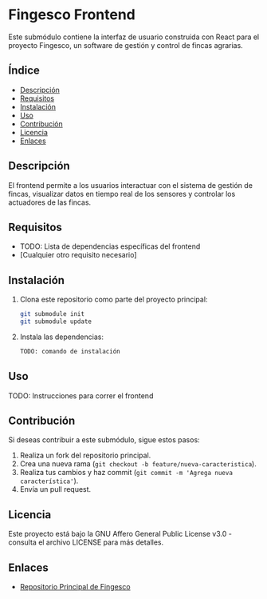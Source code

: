 # Fingesco Frontend

Este submódulo contiene la interfaz de usuario construida con React para el proyecto Fingesco, un software de gestión y control de fincas agrarias.

## Índice
- [Descripción](#descripción)
- [Requisitos](#requisitos)
- [Instalación](#instalación)
- [Uso](#uso)
- [Contribución](#contribución)
- [Licencia](#licencia)
- [Enlaces](#enlaces)

## Descripción
El frontend permite a los usuarios interactuar con el sistema de gestión de fincas, visualizar datos en tiempo real de los sensores y controlar los actuadores de las fincas.

## Requisitos
- TODO: Lista de dependencias específicas del frontend
- [Cualquier otro requisito necesario]

## Instalación

1. Clona este repositorio como parte del proyecto principal:
    ```bash
    git submodule init
    git submodule update
    ```

2. Instala las dependencias:
    ```bash
    TODO: comando de instalación
    ```

## Uso
TODO: Instrucciones para correr el frontend

## Contribución

Si deseas contribuir a este submódulo, sigue estos pasos:

1. Realiza un fork del repositorio principal.
2. Crea una nueva rama (`git checkout -b feature/nueva-caracteristica`).
3. Realiza tus cambios y haz commit (`git commit -m 'Agrega nueva característica'`).
4. Envía un pull request.

## Licencia

Este proyecto está bajo la GNU Affero General Public License v3.0 - consulta el archivo LICENSE para más detalles.

## Enlaces
- [Repositorio Principal de Fingesco](https://github.com/AlfonsoJPH/fingesco)
